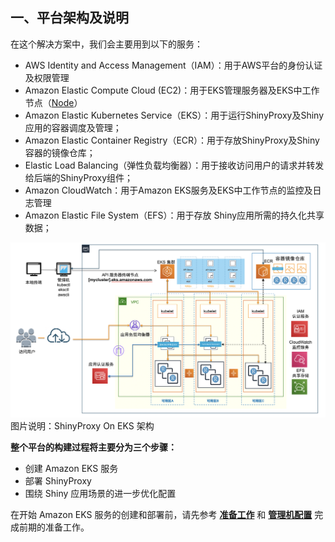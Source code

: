 ## 一、平台架构及说明

在这个解决方案中，我们会主要用到以下的服务：

* AWS Identity and Access Management（IAM）：用于AWS平台的身份认证及权限管理
* Amazon Elastic Compute Cloud (EC2)：用于EKS管理服务器及EKS中工作节点（[Node](https://kubernetes.io/docs/concepts/architecture/nodes/)） 
* Amazon Elastic Kubernetes Service（EKS）：用于运行ShinyProxy及Shiny应用的容器调度及管理；
* Amazon Elastic Container Registry（ECR）：用于存放ShinyProxy及Shiny容器的镜像仓库；
* Elastic Load Balancing（弹性负载均衡器）：用于接收访问用户的请求并转发给后端的ShinyProxy组件；
* Amazon CloudWatch：用于Amazon EKS服务及EKS中工作节点的监控及日志管理
* Amazon Elastic File System（EFS）：用于存放 Shiny应用所需的持久化共享数据；


![ShinyProxy On EKS架构](https://github.com/MMichael-S/ShinyProxyOnEKS-China/blob/master/img/ShinyOnEKS-Arch.png)
图片说明：ShinyProxy On EKS 架构

**整个平台的构建过程将主要分为三个步骤：**

* 创建 Amazon EKS 服务
* 部署 ShinyProxy 
* 围绕 Shiny 应用场景的进一步优化配置

在开始 Amazon EKS 服务的创建和部署前，请先参考 **[准备工作](https://github.com/MMichael-S/ShinyProxyOnEKS-China/blob/master/doc/I-Preparation.md)** 和 **[管理机配置](https://github.com/MMichael-S/ShinyProxyOnEKS-China/blob/master/doc/II-ManagementServer.md)** 完成前期的准备工作。

